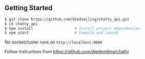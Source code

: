 ## Getting Started

```bash
$ git clone https://github.com/diedsmiling/chatty_api.git
$ cd chatty_api
$ npm install                   # Install project dependencies
$ npm start                     # Compile and launch
```
No socketcluster runs on `http://localhost:8000`

Follow instructons from https://github.com/diedsmiling/chatty
